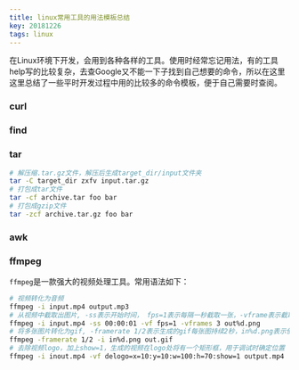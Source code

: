 ```yaml
---
title: linux常用工具的用法模板总结
key: 20181226
tags: linux
---
```


在Linux环境下开发，会用到各种各样的工具。使用时经常忘记用法，有的工具help写的比较复杂，去查Google又不能一下子找到自己想要的命令，所以在这里这里总结了一些平时开发过程中用的比较多的命令模板，便于自己需要时查阅。

<!--more-->

### curl  

### find

### tar

```bash
# 解压缩.tar.gz文件，解压后生成target_dir/input文件夹
tar -C target_dir zxfv input.tar.gz
# 打包成tar文件
tar -cf archive.tar foo bar
# 打包成gzip文件
tar -zcf archive.tar.gz foo bar
```



### awk

### ffmpeg  

`ffmpeg`是一款强大的视频处理工具。常用语法如下：

```bash
# 视频转化为音频
ffmpeg -i input.mp4 output.mp3
# 从视频中截取出图片, -ss表示开始时间， fps=1表示每隔一秒截取一张，-vframe表示截取3帧，输出为out1.png, out2.png, out3.png
ffmpeg -i input.mp4 -ss 00:00:01 -vf fps=1 -vframes 3 out%d.png
# 将多张图片转化为gif, -framerate 1/2表示生成的gif每张图持续2秒，in%d.png表示使用类似in1.png/in2.png这种命名格式的图片，将out.gif改为out.mp4可生成视频
ffmpeg -framerate 1/2 -i in%d.png out.gif
# 去除视频logo，加上show=1，生成的视频在logo处将有一个矩形框，用于调试时确定位置
ffmpeg -i inout.mp4 -vf delogo=x=10:y=10:w=100:h=70:show=1 output.mp4
```

